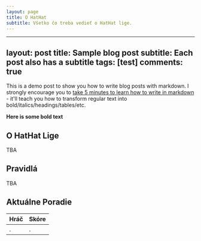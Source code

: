 ```yaml
---
layout: page
title: O HatHat
subtitle: Všetko čo treba vedieť o HatHat lige.
---
```


---
layout: post
title: Sample blog post
subtitle: Each post also has a subtitle
tags: [test]
comments: true
---

This is a demo post to show you how to write blog posts with markdown.  I strongly encourage you to [take 5 minutes to learn how to write in markdown](https://markdowntutorial.com/) - it'll teach you how to transform regular text into bold/italics/headings/tables/etc.

**Here is some bold text**
## O HatHat Lige

TBA

## Pravidlá

TBA

## Aktuálne Poradie

| Hráč | Skóre | 
| :------ |:--- |
| . | . |
